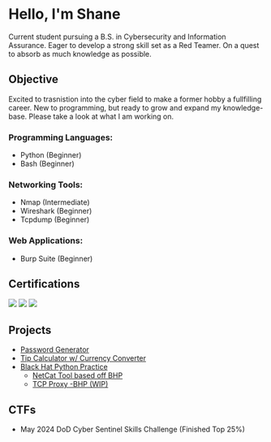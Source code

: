 # Hello, I'm Shane

Current student pursuing a B.S. in Cybersecurity and Information Assurance. Eager to develop a strong skill set as a Red Teamer. On a quest to absorb as much knowledge as possible. 

## Objective

Excited to trasnistion into the cyber field to make a former hobby a fullfilling career. New to programming, but ready to grow and expand my knowledge-base. Please take a look at what I am working on. 

### Programming Languages:
- Python (Beginner)
- Bash (Beginner)

### Networking Tools:
- Nmap (Intermediate)
- Wireshark (Beginner)
- Tcpdump (Beginner)

### Web Applications:
- Burp Suite (Beginner)


## Certifications
<div>
<img src="https://img.shields.io/badge/-Security%2B-FF0000?&style=for-the-badge&logo=CompTIA&logoColor=white" />
<img src="https://img.shields.io/badge/-Network%2B-007ACC?&style=for-the-badge&logo=CompTIA&logoColor=white" />
<img src="https://img.shields.io/badge/-A%2B-4D4D4D?&style=for-the-badge&logo=CompTIA&logoColor=white" />
</div>

## Projects
- <a href="https://github.com/Shane-Ellington/Password-Generator/tree/main"> Password Generator </a>
- <a href="https://github.com/Shane-Ellington/Tip-Calculator/tree/main"> Tip Calculator w/ Currency Converter </a>
- <a href="https://github.com/Shane-Ellington/Black-Hat-Python"> Black Hat Python Practice </a>
  * <a href="https://github.com/Shane-Ellington/Black-Hat-Python/blob/main/netcat2.py"> NetCat Tool based off BHP </a>
  * <a href="https://github.com/Shane-Ellington/Black-Hat-Python/blob/main/proxy.py"> TCP Proxy -BHP (WIP) </a>
## CTFs

- May 2024 DoD Cyber Sentinel Skills Challenge (Finished Top 25%)
